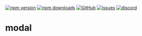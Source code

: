 [![npm version](https://img.shields.io/npm/v/@itrocks/modal?logo=npm)](https://www.npmjs.org/package/@itrocks/modal)
[![npm downloads](https://img.shields.io/npm/dm/@itrocks/modal)](https://www.npmjs.org/package/@itrocks/modal)
[![GitHub](https://img.shields.io/github/last-commit/itrocks-ts/modal?color=2dba4e&label=commit&logo=github)](https://github.com/itrocks-ts/modal)
[![issues](https://img.shields.io/github/issues/itrocks-ts/modal)](https://github.com/itrocks-ts/modal/issues)
[![discord](https://img.shields.io/discord/1314141024020467782?color=7289da&label=discord&logo=discord&logoColor=white)](https://25.re/ditr)

# modal

